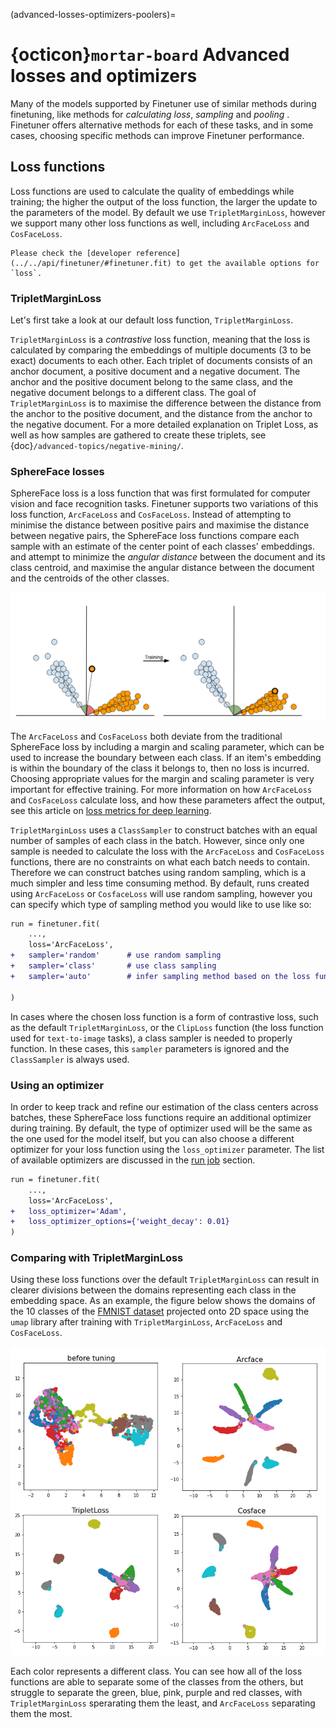(advanced-losses-optimizers-poolers)=
# {octicon}`mortar-board` Advanced losses and optimizers
Many of the models supported by Finetuner use of similar methods during finetuning, like methods for *calculating loss*, *sampling* and *pooling* . Finetuner offers alternative methods for each of these tasks, and in some cases, choosing specific methods can improve Finetuner performance.

## Loss functions

Loss functions are used to calculate the quality of embeddings while training; the higher the output of the loss function, the larger the update to the parameters of the model.
By default we use `TripletMarginLoss`, however we support many other loss functions as well, including `ArcFaceLoss` and `CosFaceLoss`.

```{Important}
Please check the [developer reference](../../api/finetuner/#finetuner.fit) to get the available options for `loss`.
```

### TripletMarginLoss

Let's first take a look at our default loss function, `TripletMarginLoss`.  

`TripletMarginLoss` is a *contrastive* loss function, meaning that the loss is calculated by comparing the embeddings of multiple documents (3 to be exact) documents to each other.
Each triplet of documents consists of an anchor document, a positive document and a negative document.
The anchor and the positive document belong to the same class, and the negative document belongs to a different class.
The goal of `TripletMarginLoss` is to maximise the difference between the distance from the anchor to the positive document, and the distance from the anchor to the negative document.
For a more detailed explanation on Triplet Loss, as well as how samples are gathered to create these triplets, see {doc}`/advanced-topics/negative-mining/`.

### SphereFace losses

SphereFace loss is a loss function that was first formulated for computer vision and face recognition tasks.
Finetuner supports two variations of this loss function, `ArcFaceLoss` and `CosFaceLoss`.
Instead of attempting to minimise the distance between positive pairs and maximise the distance between negative pairs, the SphereFace loss functions compare each sample with an estimate of the center point of each classes' embeddings.
and attempt to minimize the *angular distance* between the document and its class centroid, and maximise the angular distance between the document and the centroids of the other classes.

![training](../imgs/SphereFace-training.png)

The `ArcFaceLoss` and `CosFaceLoss` both deviate from the traditional SphereFace loss by including a margin and scaling parameter, which can be used to increase the boundary between each class.
If an item's embedding is within the boundary of the class it belongs to, then no loss is incurred. Choosing appropriate values for the margin and scaling parameter is very important for effective training.
For more information on how `ArcFaceLoss` and `CosFaceLoss` calculate loss, and how these parameters affect the output, see this article on [loss metrics for deep learning](https://hav4ik.github.io/articles/deep-metric-learning-survey#cosface).  

`TripletMarginLoss` uses a `ClassSampler` to construct batches with an equal number of samples of each class in the batch. However, since only one sample is needed to calculate the loss with the `ArcFaceLoss` and `CosFaceLoss` functions, there are no constraints on what each batch needs to contain.
Therefore we can construct batches using random sampling, which is a much simpler and less time consuming method.
By default, runs created using `ArcFaceLoss` or `CosfaceLoss` will use random sampling, however you can specify which type of sampling method you would like to use like so:

```diff
run = finetuner.fit(
    ...,
    loss='ArcFaceLoss',
+   sampler='random'      # use random sampling
+   sampler='class'       # use class sampling
+   sampler='auto'        # infer sampling method based on the loss function (default)

)
```

In cases where the chosen loss function is a form of contrastive loss, such as the default `TripletMarginLoss`, or the `ClipLoss` function (the loss function used for `text-to-image` tasks), a class sampler is needed to properly function.
In these cases, this `sampler` parameters is ignored and the `ClassSampler` is always used.

### Using an optimizer

In order to keep track and refine our estimation of the class centers across batches, these SphereFace loss functions require an additional optimizer during training.
By default, the type of optimizer used will be the same as the one used for the model itself, but you can also choose a different optimizer for your loss function using the `loss_optimizer` parameter.
The list of available optimizers are discussed in the [run job](../walkthrough/run-job.md) section.

```diff
run = finetuner.fit(
    ...,
    loss='ArcFaceLoss',
+   loss_optimizer='Adam',
+   loss_optimizer_options={'weight_decay': 0.01}
)
```

### Comparing with TripletMarginLoss

Using these loss functions over the default `TripletMarginLoss` can result in clearer divisions between the domains representing each class in the embedding space.
As an example, the figure below shows the domains of the 10 classes of the [FMNIST dataset](https://github.com/zalandoresearch/fashion-mnist) projected onto 2D space using the `umap` library after training with `TripletMarginLoss`, `ArcFaceLoss` and `CosFaceLoss`.

![distributions-loss](../imgs/distributions-loss.png)

Each color represents a different class. You can see how all of the loss functions are able to separate some of the classes from the others,
but struggle to separate the green, blue, pink, purple and red classes,
with `TripletMarginLoss` sperarating them the least, and `ArcFaceLoss` separating them the most.